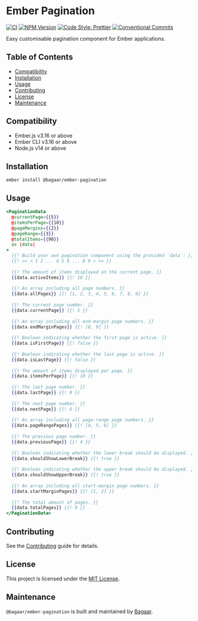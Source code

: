 # Ember Pagination

[![CI](https://github.com/Bagaar/ember-pagination/workflows/CI/badge.svg)](https://github.com/Bagaar/ember-pagination/actions?query=workflow%3ACI)
[![NPM Version](https://badge.fury.io/js/%40bagaar%2Fember-pagination.svg)](https://badge.fury.io/js/%40bagaar%2Fember-pagination)
[![Code Style: Prettier](https://img.shields.io/badge/code_style-prettier-ff69b4.svg)](https://github.com/prettier/prettier)
[![Conventional Commits](https://img.shields.io/badge/Conventional%20Commits-1.0.0-yellow.svg)](https://conventionalcommits.org)

Easy customisable pagination component for Ember applications.

## Table of Contents

- [Compatibility](#compatibility)
- [Installation](#installation)
- [Usage](#usage)
- [Contributing](#contributing)
- [License](#license)
- [Maintenance](#maintenance)

## Compatibility

- Ember.js v3.16 or above
- Ember CLI v3.16 or above
- Node.js v14 or above

## Installation

```shell
ember install @bagaar/ember-pagination
```

## Usage

```hbs
<PaginationData
  @currentPage={{5}}
  @itemsPerPage={{10}}
  @pageMargins={{2}}
  @pageRange={{3}}
  @totalItems={{90}}
  as |data|
>
  {{! Build your own pagination component using the provided `data`: }}
  {{! << < 1 2 ... 4 5 6 ... 8 9 > >> }}
  
  {{! The amount of items displayed on the current page. }}
  {{data.activeItems}} {{! 10 }}
  
  {{! An array including all page numbers. }}
  {{data.allPages}} {{! [1, 2, 3, 4, 5, 6, 7, 8, 9] }}
  
  {{! The current page number. }}
  {{data.currentPage}} {{! 5 }}
  
  {{! An array including all end-margin page numbers. }}
  {{data.endMarginPages}} {{! [8, 9] }}
  
  {{! Boolean indicating whether the first page is active. }}
  {{data.isFirstPage}} {{! false }}
  
  {{! Boolean indicating whether the last page is active. }}
  {{data.isLastPage}} {{! false }}
  
  {{! The amount of items displayed per page. }}
  {{data.itemsPerPage}} {{! 10 }}
  
  {{! The last page number. }}
  {{data.lastPage}} {{! 9 }}
  
  {{! The next page number. }}
  {{data.nextPage}} {{! 6 }}
  
  {{! An array including all page-range page numbers. }}
  {{data.pageRangePages}} {{! [4, 5, 6] }}
  
  {{! The previous page number. }}
  {{data.previousPage}} {{! 4 }}
  
  {{! Boolean indicating whether the lower break should be displayed. }}
  {{data.shouldShowLowerBreak}} {{! true }}
  
  {{! Boolean indicating whether the upper break should be displayed. }}
  {{data.shouldShowUpperBreak}} {{! true }}
  
  {{! An array including all start-margin page numbers. }}
  {{data.startMarginPages}} {{! [1, 2] }}
  
  {{! The total amount of pages. }}
  {{data.totalPages}} {{! 9 }}
</PaginationData>
```

## Contributing

See the [Contributing](./CONTRIBUTING.md) guide for details.

## License

This project is licensed under the [MIT License](./LICENSE.md).

## Maintenance

`@bagaar/ember-pagination` is built and maintained by [Bagaar](https://bagaar.be).
